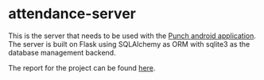# attendance-server

This is the server that needs to be used with the [Punch android application](https://github.com/SubZer0811/attendance). The server is built on Flask using SQLAlchemy as ORM with sqlite3 as the database management backend.

The report for the project can be found [here](https://drive.google.com/file/d/1ruY6rP9vcHecaKuDeclsbUrzek2NLHz4/view?usp=share_link).
